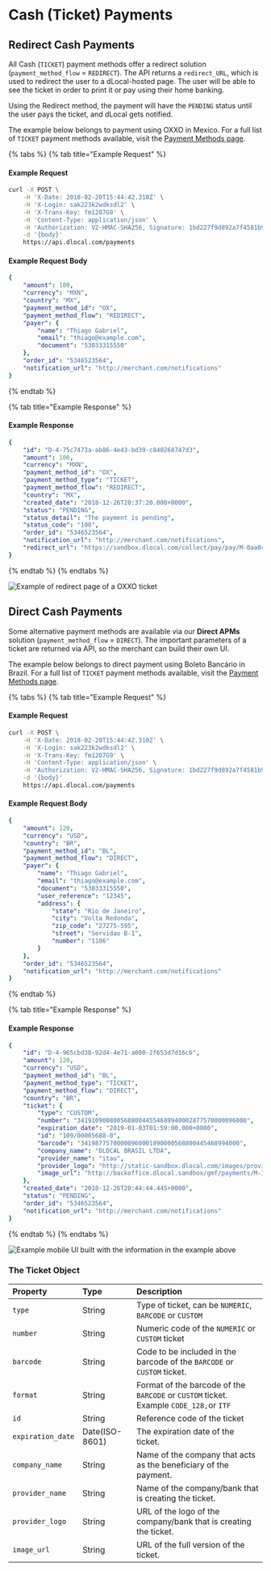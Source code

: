# Cash \(Ticket\) Payments

## Redirect Cash Payments

All Cash \(`TICKET`\) payment methods offer a redirect solution \(`payment_method_flow` = `REDIRECT`\). The API returns a `redirect_URL`, which is used to redirect the user to a dLocal-hosted page. The user will be able to see the ticket in order to print it or pay using their home banking.

Using the Redirect method, the payment will have the `PENDING` status until the user pays the ticket, and dLocal gets notified.

The example below belongs to payment using OXXO in Mexico. For a full list of `TICKET` payment methods available, visit the [Payment Methods page](../payment-methods/).

{% tabs %}
{% tab title="Example Request" %}
#### Example Request <a id="example-request-3"></a>

```bash
curl -X POST \
    -H 'X-Date: 2018-02-20T15:44:42.310Z' \
    -H 'X-Login: sak223k2wdksdl2' \
    -H 'X-Trans-Key: fm12O7G9' \
    -H 'Content-Type: application/json' \
    -H 'Authorization: V2-HMAC-SHA256, Signature: 1bd227f9d892a7f4581b998c21e353b1686a6bdad5940e7bb6aa596c96e0a6ec' \
    -d '{body}'
    https://api.dlocal.com/payments
```

#### Example Request Body <a id="example-request-body"></a>

```yaml
{
    "amount": 100,
    "currency": "MXN",
    "country": "MX",
    "payment_method_id": "OX",
    "payment_method_flow": "REDIRECT",
    "payer": {
        "name": "Thiago Gabriel",
        "email": "thiago@example.com",
        "document": "53033315550"
    },
    "order_id": "5346523564",
    "notification_url": "http://merchant.com/notifications"
}
```
{% endtab %}

{% tab title="Example Response" %}
#### Example Response

```yaml
{
    "id": "D-4-75c7473a-ab86-4e43-bd39-c840268747d3",
    "amount": 100,
    "currency": "MXN",
    "payment_method_id": "OX",
    "payment_method_type": "TICKET",
    "payment_method_flow": "REDIRECT",
    "country": "MX",
    "created_date": "2018-12-26T20:37:20.000+0000",
    "status": "PENDING",
    "status_detail": "The payment is pending",
    "status_code": "100",
    "order_id": "5346523564",
    "notification_url": "http://merchant.com/notifications",
    "redirect_url": "https://sandbox.dlocal.com/collect/pay/pay/M-0aa0cc00-094e-11e9-9f92-dbdad3ad0963?xtid=CATH-ST-1545856640-602791137"
}
```
{% endtab %}
{% endtabs %}

![Example of redirect page of a OXXO ticket ](../../../.gitbook/assets/image%20%2814%29.png)

## Direct Cash Payments

Some alternative payment methods are available via our **Direct APMs** solution \(`payment_method_flow` = `DIRECT`\). The important parameters of a ticket are returned via API, so the merchant can build their own UI.

The example below belongs to direct payment using Boleto Bancário in Brazil. For a full list of `TICKET` payment methods available, visit the [Payment Methods page](../payment-methods/).

{% tabs %}
{% tab title="Example Request" %}
#### Example Request <a id="example-request-3"></a>

```bash
curl -X POST \
    -H 'X-Date: 2018-02-20T15:44:42.310Z' \
    -H 'X-Login: sak223k2wdksdl2' \
    -H 'X-Trans-Key: fm12O7G9' \
    -H 'Content-Type: application/json' \
    -H 'Authorization: V2-HMAC-SHA256, Signature: 1bd227f9d892a7f4581b998c21e353b1686a6bdad5940e7bb6aa596c96e0a6ec' \
    -d '{body}'
    https://api.dlocal.com/payments
```

#### Example Request Body <a id="example-request-body"></a>

```yaml
{
    "amount": 120,
    "currency": "USD",
    "country": "BR",
    "payment_method_id": "BL",
    "payment_method_flow": "DIRECT",
    "payer": {
        "name": "Thiago Gabriel",
        "email": "thiago@example.com",
        "document": "53033315550",
        "user_reference": "12345",
        "address": {
            "state": "Rio de Janeiro",
            "city": "Volta Redonda",
            "zip_code": "27275-595",
            "street": "Servidao B-1",
            "number": "1106"
        }
    },
    "order_id": "5346523564",
    "notification_url": "http://merchant.com/notifications"
}
```
{% endtab %}

{% tab title="Example Response" %}
#### Example Response

```yaml
{
    "id": "D-4-965cbd38-92d4-4e71-a000-2f653d7d16c6",
    "amount": 120,
    "currency": "USD",
    "payment_method_id": "BL",
    "payment_method_type": "TICKET",
    "payment_method_flow": "DIRECT",
    "country": "BR",
    "ticket": {
        "type": "CUSTOM",
        "number": "34191090080056880044554689940002877570000096000",
        "expiration_date": "2019-01-03T01:59:00.000+0000",
        "id": "109/00005688-0",
        "barcode": "34198775700000960001090000568800445468994000",
        "company_name": "DLOCAL BRASIL LTDA",
        "provider_name": "itau",
        "provider_logo": "http://static-sandbox.dlocal.com/images/providers/itau.png",
        "image_url": "http://backoffice.dlocal.sandbox/gmf/payments/M-146aa2f0-094f-11e9-9f92-dbdad3ad0963"
    },
    "created_date": "2018-12-26T20:44:44.445+0000",
    "status": "PENDING",
    "order_id": "5346523564",
    "notification_url": "http://merchant.com/notifications"
}
```
{% endtab %}
{% endtabs %}

![Example mobile UI built with the information in the example above](../../../.gitbook/assets/image%20%287%29.png)

### The Ticket Object

| **Property** | **Type** | **Description** |
| :--- | :--- | :--- |
| `type` | String | Type of ticket, can be `NUMERIC`, `BARCODE` or `CUSTOM` |
| `number` | String | Numeric code of the `NUMERIC` or `CUSTOM` ticket |
| `barcode` | String | Code to be included in the barcode of the `BARCODE` or `CUSTOM` ticket. |
| `format` | String | Format of the barcode of the `BARCODE` or `CUSTOM` ticket. Example `CODE_128,`or `ITF` |
| `id` | String | Reference code of the ticket |
| `expiration_date` | Date\(ISO-8601\) | The expiration date of the ticket. |
| `company_name` | String | Name of the company that acts as the beneficiary of the payment.  |
| `provider_name` | String | Name of the company/bank that is creating the ticket. |
| `provider_logo` | String | URL of the logo of the company/bank that is creating the ticket. |
| `image_url` | String | URL of the full version of the ticket.  |

